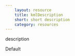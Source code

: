 ```yaml
---
    layout: resource
    title: kmlDescription
    short: short description
    category: resources
---
```


description

Default

